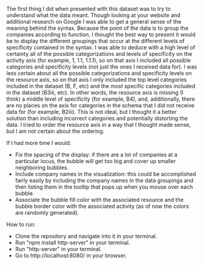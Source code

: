 The first thing I did when presented with this dataset was to try to understand what the data meant. Though looking at your website and additional research on Google I was able to get a general sense of the meaning behind the syntax.
Because the point of the data is to group the companies according to function, I thought the best way to present it would be to display the different groupings that occur at the different levels of specificity contained in the syntax.
I was able to deduce with a high level of certainty all of the possible categorizations and levels of specificity on the activity axis (for example, 1, 1.1, 1.1.1), so on that axis I included all possible categories and specificity levels (not just the ones I received data for).
I was less certain about all the possible categorizations and specificity levels on the resource axis, so on that axis I only included the top level categories included in the dataset (B, F, etc) and the most specific categories included in the dataset (B3iii, etc). In other words, the resource axis is missing (I think) a middle level of specificity (for example, B4), and, additionally, there are no places on the axis for categories in the schema that I did not receive data for (for example, B2iii). This is not ideal, but I thought it a better solution than including incorrect categories and potentially distorting the data. I tried to order the resource axis in a way that I thought made sense, but I am not certain about the ordering.

If I had more time I would:
- Fix the spacing of the display: if there are a lot of companies at a particular locus, the bubble will get too big and cover up smaller neighboring bubbles.
- Include company names in the visualization: this could be accomplished fairly easily by including the company names in the data groupings and then listing them in the tooltip that pops up when you mouse over each bubble.
- Associate the bubble fill color with the associated resource and the bubble border color with the associated activity (as of now the colors are randomly generated).

How to run:
- Clone the repository and navigate into it in your terminal.
- Run "npm install http-server" in your terminal.
- Run "http-server" in your terminal.
- Go to http://localhost:8080/ in your browser. 
